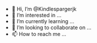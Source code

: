 - 👋 Hi, I’m @Kindlespargerjk
- 👀 I’m interested in ...
- 🌱 I’m currently learning ...
- 💞️ I’m looking to collaborate on ...
- 📫 How to reach me ...

<!---
Kindlespargerjk/Kindlespargerjk is a ✨ special ✨ repository because its `README.md` (this file) appears on your GitHub profile.
You can click the Preview link to take a look at your changes.
--->
